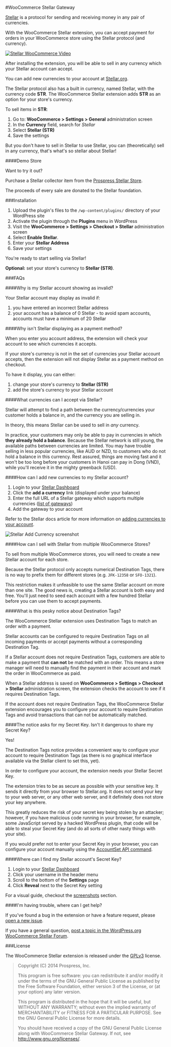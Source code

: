 #WooCommerce Stellar Gateway

[Stellar](http://stellar.org/) is a protocol for sending and receiving money in any pair of currencies.

With the WooCommerce Stellar extension, you can accept payment for orders in your WooCommerce store using the Stellar protocol (and currency).

[![Stellar WooCommerce Video](https://i.cloudup.com/UKHaHwDtxu.jpg)](https://vimeo.com/109090976)

After installing the extension, you will be able to sell in any currency which your Stellar account can accept.

You can add new currencies to your account at [Stellar.org](https://launch.stellar.org/).

The Stellar protocol also has a built in currency, named Stellar, with the currency code **STR**. The WooCommerce Stellar extension adds **STR** as an option for your store's currency.

To sell items in **STR**:

1. Go to: **WooCommerce > Settings > General** administration screen
2. In the **Currency** field, search for _Stellar_
3. Select **Stellar (STR)**
4. Save the settings

But you don't have to sell in Stellar to use Stellar, you can (theoretically) sell in any currency, that's what's so stellar about Stellar!

####Demo Store

Want to try it out?

Purchase a Stellar collector item from the [Prospress Stellar Store](http://prospress.com/stellar-store/).

The proceeds of every sale are donated to the Stellar foundation.


###Installation

1. Upload the plugin's files to the `/wp-content/plugins/` directory of your WordPress site
1. Activate the plugin through the **Plugins** menu in WordPress
1. Visit the **WooCommerce > Settings > Checkout > Stellar** administration screen
1. Select **Enable Stellar**.
1. Enter your **Stellar Address**
1. Save your settings

You're ready to start selling via Stellar!

**Optional:** set your store's currency to **Stellar (STR)**.


###FAQs

####Why is my Stellar account showing as invalid?

Your Stellar account may display as invalid if:

1. you have entered an incorrect Stellar address
1. your account has a balance of 0 Stellar - to avoid spam accounts, accounts must have a minimum of 20 Stellar

####Why isn't Stellar displaying as a payment method?

When you enter you account address, the extension will check your account to see which currencies it accepts.

If your store's currency is not in the set of currencies your Stellar account accepts, then the extension will not display Stellar as a payment method on checkout.

To have it display, you can either:

1. change your store's currency to **Stellar (STR)**
1. add the store's currency to your Stellar account

####What currencies can I accept via Stellar?

Stellar will attempt to find a path between the currency/currencies your customer holds a balance in, and the currency you are selling in.

In theory, this means Stellar can be used to sell in _any_ currency.

In practice, your customers may only be able to pay in currencies in which **they already hold a balance**. Because the Stellar network is still young, the available paths between currencies are limited. You may have trouble selling in less popular currencies, like AUD or NZD, to customers who do not hold a balance in this currency. Rest assured, things are moving fast and it won't be too long before your customers in Hanoi can pay in Dong (VND), while you'll receive it in the mighty greenback (USD).

####How can I add new currencies to my Stellar account?

1. Login to your [Stellar Dashboard](https://launch.stellar.org/)
2. Click the **add a currency** link (displayed under your balance)
3. Enter the full URL of a Stellar gateway which supports multiple currencies ([list of gateways](https://github.com/stellar/docs/blob/master/docs/gateway-list.md))
4. Add the gateway to your account

Refer to the Stellar docs article for more information on [adding currencies to your account](https://github.com/stellar/docs/blob/master/docs/Adding-Multiple-Currencies.md).

![Stellar Add Currency screenshot](https://i.cloudup.com/YvVBb417LM.png)

####How can I sell with Stellar from multiple WooCommerce Stores?

To sell from multiple WooCommerce stores, you will need to create a new Stellar account for each store.

Because the Stellar protocol only accepts numerical Destination Tags, there is no way to prefix them for different stores (e.g. `JFK-12358` or `SFO-1321`).

This restriction makes it unfeasible to use the same Stellar account on more than one site. The good news is, creating a Stellar account is both easy and free. You'll just need to seed each account with a few hundred Stellar before you can use them to accept payments.

####What is this pesky notice about Destination Tags?

The WooCommerce Stellar extension uses Destination Tags to match an order with a payment.

Stellar accounts can be configured to require Destination Tags on all incoming payments or accept payments without a corresponding Destination Tag.

If a Stellar account does not require Destination Tags, customers are able to make a payment that **can not** be matched with an order. This means a store manager will need to manually find the payment in their account and mark the order in WooCommerce as paid.

When a Stellar address is saved on **WooCommerce > Settings > Checkout > Stellar** administration screen, the extension checks the account to see if it requires Destination Tags.

If the account does not require Destination Tags, the WooCommerce Stellar extension encourages you to configure your account to require Destination Tags and avoid transactions that can not be automatically matched.

####The notice asks for my Secret Key. Isn't it dangerous to share my Secret Key?

Yes!

The Destination Tags notice provides a convenient way to configure your account to require Destination Tags (as there is no graphical interface available via the Stellar client to set this, yet).

In order to configure your account, the extension needs your Stellar Secret Key.

The extension tries to be as secure as possible with your sensitive key. It sends it directly from your browser to Stellar.org. It does not send your key to your web server, or any other web server, and it definitely does not store your key anywhere.

This greatly reduces the risk of your secret key being stolen by an attacker; however, if you have malicious code running in your browser, for example, some JavaScript served by a hacked WordPress plugin, that code will be able to steal your Secret Key (and do all sorts of other nasty things with your site).

If you would prefer not to enter your Secret Key in your browser, you can configure your account manually using the [AccountSet API command](https://www.stellar.org/api/#api-accountset).

####Where can I find my Stellar account's Secret Key?

1. Login to your [Stellar Dashboard](https://launch.stellar.org/)
2. Click your username in the header menu
3. Scroll to the bottom of the **Settings** page
4. Click **Reveal** next to the Secret Key setting

For a visual guide, checkout the [screenshots](https://wordpress.org/plugins/woocommerce-stellar/screenshots/) section.

####I'm having trouble, where can I get help?

If you've found a bug in the extension or have a feature request, please [open a new issue](https://github.com/Prospress/woocommerce-stellar/issues/new).

If you have a general question, [post a topic in the WordPress.org WooCommerce Stellar Forum](https://wordpress.org/support/plugin/woocommerce-stellar/).

###License

The WooCommerce Stellar extension is released under the [GPLv3](http://www.gnu.org/licenses/gpl-3.0.html) license.

>  Copyright (C) 2014 Prospress, Inc.
>  
>  This program is free software: you can redistribute it and/or modify
>  it under the terms of the GNU General Public License as published by
>  the Free Software Foundation, either version 3 of the License, or
>  (at your option) any later version.
>  
>  This program is distributed in the hope that it will be useful,
>  but WITHOUT ANY WARRANTY; without even the implied warranty of
>  MERCHANTABILITY or FITNESS FOR A PARTICULAR PURPOSE.  See the
>  GNU General Public License for more details.
>  
>  You should have received a copy of the GNU General Public License
>  along with WooCommerce Stellar Gateway. If not, see <http://www.gnu.org/licenses/>.
